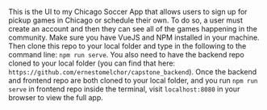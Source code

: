 This is the UI to my Chicago Soccer App that allows users to sign up for pickup games in Chicago or schedule their own. To do so, a user must create an account and then they can see all of the games happening in the community. Make sure you have VueJS and NPM installed in your machine. Then clone this repo to your local folder and type in the following to the command line: `npm run serve`. You also need to have the backend repo cloned to your local folder (you can find that here: `https://github.com/ernestomelchor/capstone_backend`). Once the backend and frontend repo are both cloned to your local folder, and you run `npm run serve` in frontend repo inside the terminal, visit `localhost:8080` in your browser to view the full app.
